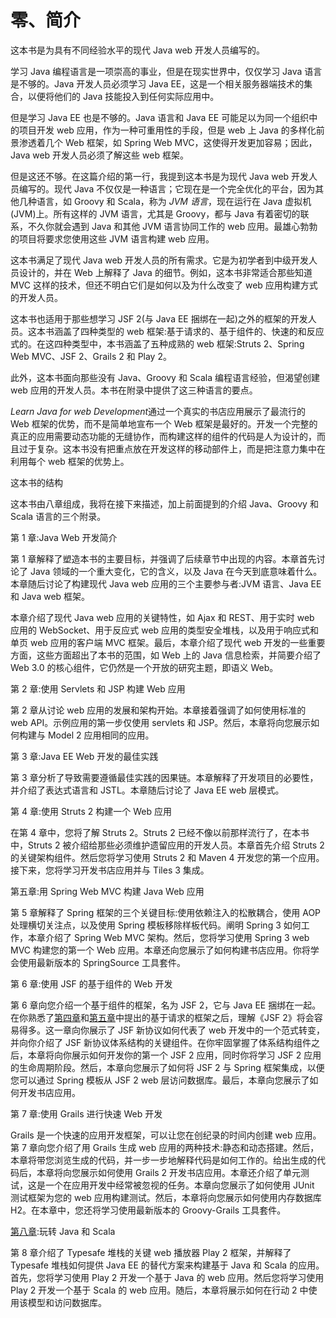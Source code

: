 # 零、简介

这本书是为具有不同经验水平的现代 Java web 开发人员编写的。

学习 Java 编程语言是一项崇高的事业，但是在现实世界中，仅仅学习 Java 语言是不够的。Java 开发人员必须学习 Java EE，这是一个相关服务器端技术的集合，以便将他们的 Java 技能投入到任何实际应用中。

但是学习 Java EE 也是不够的。Java 语言和 Java EE 可能足以为同一个组织中的项目开发 web 应用，作为一种可重用性的手段，但是 web 上 Java 的多样化前景渗透着几个 Web 框架，如 Spring Web MVC，这使得开发更加容易；因此，Java web 开发人员必须了解这些 web 框架。

但是这还不够。在这篇介绍的第一行，我提到这本书是为现代 Java web 开发人员编写的。现代 Java 不仅仅是一种语言；它现在是一个完全优化的平台，因为其他几种语言，如 Groovy 和 Scala，称为 *JVM 语言*，现在运行在 Java 虚拟机(JVM)上。所有这样的 JVM 语言，尤其是 Groovy，都与 Java 有着密切的联系，不久你就会遇到 Java 和其他 JVM 语言协同工作的 web 应用。最雄心勃勃的项目将要求您使用这些 JVM 语言构建 web 应用。

这本书满足了现代 Java web 开发人员的所有需求。它是为初学者到中级开发人员设计的，并在 Web 上解释了 Java 的细节。例如，这本书非常适合那些知道 MVC 这样的技术，但还不明白它们是如何以及为什么改变了 web 应用构建方式的开发人员。

这本书也适用于那些想学习 JSF 2(与 Java EE 捆绑在一起)之外的框架的开发人员。这本书涵盖了四种类型的 web 框架:基于请求的、基于组件的、快速的和反应式的。在这四种类型中，本书涵盖了五种成熟的 web 框架:Struts 2、Spring Web MVC、JSF 2、Grails 2 和 Play 2。

此外，这本书面向那些没有 Java、Groovy 和 Scala 编程语言经验，但渴望创建 web 应用的开发人员。本书在附录中提供了这三种语言的要点。

*Learn Java for web Development*通过一个真实的书店应用展示了最流行的 Web 框架的优势，而不是简单地宣布一个 Web 框架是最好的。开发一个完整的真正的应用需要动态功能的无缝协作，而构建这样的组件的代码是人为设计的，而且过于复杂。这本书没有把重点放在开发这样的移动部件上，而是把注意力集中在利用每个 web 框架的优势上。

这本书的结构

这本书由八章组成，我将在接下来描述，加上前面提到的介绍 Java、Groovy 和 Scala 语言的三个附录。

第 1 章:Java Web 开发简介

第 1 章解释了塑造本书的主要目标，并强调了后续章节中出现的内容。本章首先讨论了 Java 领域的一个重大变化，它的含义，以及 Java 在今天到底意味着什么。本章随后讨论了构建现代 Java web 应用的三个主要参与者:JVM 语言、Java EE 和 Java web 框架。

本章介绍了现代 Java web 应用的关键特性，如 Ajax 和 REST、用于实时 web 应用的 WebSocket、用于反应式 web 应用的类型安全堆栈，以及用于响应式和单页 web 应用的客户端 MVC 框架。最后，本章介绍了现代 web 开发的一些重要方面，这些方面超出了本书的范围，如 Web 上的 Java 信息检索，并简要介绍了 Web 3.0 的核心组件，它仍然是一个开放的研究主题，即语义 Web。

第 2 章:使用 Servlets 和 JSP 构建 Web 应用

第 2 章从讨论 web 应用的发展和架构开始。本章接着强调了如何使用标准的 web API。示例应用的第一步仅使用 servlets 和 JSP。然后，本章将向您展示如何构建与 Model 2 应用相同的应用。

第 3 章:Java EE Web 开发的最佳实践

第 3 章分析了导致需要遵循最佳实践的因果链。本章解释了开发项目的必要性，并介绍了表达式语言和 JSTL。本章随后讨论了 Java EE web 层模式。

第 4 章:使用 Struts 2 构建一个 Web 应用

在第 4 章中，您将了解 Struts 2。Struts 2 已经不像以前那样流行了，在本书中，Struts 2 被介绍给那些必须维护遗留应用的开发人员。本章首先介绍 Struts 2 的关键架构组件。然后您将学习使用 Struts 2 和 Maven 4 开发您的第一个应用。接下来，您将学习开发书店应用并与 Tiles 3 集成。

第五章:用 Spring Web MVC 构建 Java Web 应用

第 5 章解释了 Spring 框架的三个关键目标:使用依赖注入的松散耦合，使用 AOP 处理横切关注点，以及使用 Spring 模板移除样板代码。阐明 Spring 3 如何工作，本章介绍了 Spring Web MVC 架构。然后，您将学习使用 Spring 3 web MVC 构建您的第一个 Web 应用。本章还向您展示了如何构建书店应用。你将学会使用最新版本的 SpringSource 工具套件。

第 6 章:使用 JSF 的基于组件的 Web 开发

第 6 章向您介绍一个基于组件的框架，名为 JSF 2，它与 Java EE 捆绑在一起。在你熟悉了[第四章](04.html)和[第五章](05.html)中提出的基于请求的框架之后，理解《JSF 2》将会容易得多。这一章向你展示了 JSF 新协议如何代表了 web 开发中的一个范式转变，并向你介绍了 JSF 新协议体系结构的关键组件。在你牢固掌握了体系结构组件之后，本章将向你展示如何开发你的第一个 JSF 2 应用，同时你将学习 JSF 2 应用的生命周期阶段。然后，本章向您展示了如何将 JSF 2 与 Spring 框架集成，以便您可以通过 Spring 模板从 JSF 2 web 层访问数据库。最后，本章向您展示了如何开发书店应用。

第 7 章:使用 Grails 进行快速 Web 开发

Grails 是一个快速的应用开发框架，可以让您在创纪录的时间内创建 web 应用。第 7 章向您介绍了用 Grails 生成 web 应用的两种技术:静态和动态搭建。然后，本章将带您浏览生成的代码，并一步一步地解释代码是如何工作的。给出生成的代码后，本章将向您展示如何使用 Grails 2 开发书店应用。本章还介绍了单元测试，这是一个在应用开发中经常被忽视的任务。本章向您展示了如何使用 JUnit 测试框架为您的 web 应用构建测试。然后，本章将向您展示如何使用内存数据库 H2。在本章中，您还将学习使用最新版本的 Groovy-Grails 工具套件。

[第八章](08.html):玩转 Java 和 Scala

第 8 章介绍了 Typesafe 堆栈的关键 web 播放器 Play 2 框架，并解释了 Typesafe 堆栈如何提供 Java EE 的替代方案来构建基于 Java 和 Scala 的应用。首先，您将学习使用 Play 2 开发一个基于 Java 的 web 应用。然后您将学习使用 Play 2 开发一个基于 Scala 的 web 应用。随后，本章将展示如何在行动 2 中使用该模型和访问数据库。
